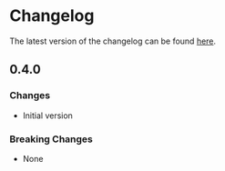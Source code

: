 # Changelog

The latest version of the changelog can be found [here](/Azure/bicep-registry-modules/blob/main/avm/res/document-db/mongo-cluster/CHANGELOG.md).

## 0.4.0

### Changes

- Initial version

### Breaking Changes

- None
